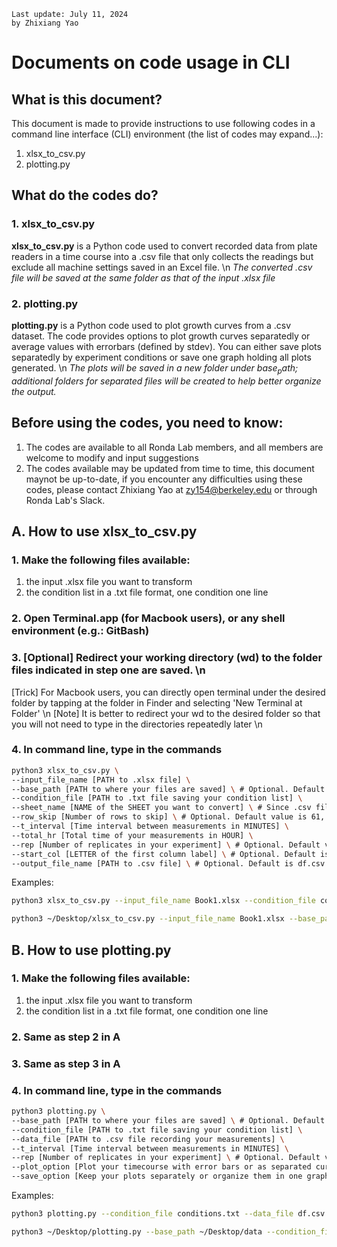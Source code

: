 ```
Last update: July 11, 2024
by Zhixiang Yao
```

# Documents on code usage in CLI

## What is this document?

This document is made to provide instructions to use following codes in a command line interface (CLI) environment (the list of codes may expand...):
1. xlsx_to_csv.py
2. plotting.py

## What do the codes do?

### 1. xlsx_to_csv.py
**xlsx_to_csv.py** is a Python code used to convert recorded data from plate readers in a time course into a .csv file that only collects the readings but exclude all machine settings saved in an Excel file. \n
*The converted .csv file will be saved at the same folder as that of the input .xlsx file*

### 2. plotting.py
**plotting.py** is a Python code used to plot growth curves from a .csv dataset. The code provides options to plot growth curves separatedly or average values with errorbars (defined by stdev). You can either save plots separatedly by experiment conditions or save one graph holding all plots generated. \n
*The plots will be saved in a new folder under $base_path$; additional folders for separated files will be created to help better organize the output.*

## Before using the codes, you need to know:
1. The codes are available to all Ronda Lab members, and all members are welcome to modify and input suggestions
2. The codes available may be updated from time to time, this document maynot be up-to-date, if you encounter any difficulties using these codes, please contact Zhixiang Yao at zy154@berkeley.edu or through Ronda Lab's Slack.

## A. How to use xlsx_to_csv.py

### 1. Make the following files available:
1) the input .xlsx file you want to transform
2) the condition list in a .txt file format, one condition one line

### 2. Open Terminal.app (for Macbook users), or any shell environment (e.g.: GitBash)

### 3. [Optional] Redirect your working directory (wd) to the folder files indicated in step one are saved. \n
   [Trick] For Macbook users, you can directly open terminal under the desired folder by tapping at the folder in Finder and selecting 'New Terminal at Folder' \n
   [Note] It is better to redirect your wd to the desired folder so that you will not need to type in the directories repeatedly later \n

### 4. In command line, type in the commands

```bash
python3 xlsx_to_csv.py \
--input_file_name [PATH to .xlsx file] \
--base_path [PATH to where your files are saved] \ # Optional. Default is the current working directory of the Terminal
--condition_file [PATH to .txt file saving your condition list] \
--sheet_name [NAME of the SHEET you want to convert] \ # Since .csv file cannot have multiple sheets, this progarmme converts one sheet per run
--row_skip [Number of rows to skip] \ # Optional. Default value is 61, last row number before your data records start in .xlsx file.
--t_interval [Time interval between measurements in MINUTES] \
--total_hr [Total time of your measurements in HOUR] \
--rep [Number of replicates in your experiment] \ # Optional. Default value is 3.
--start_col [LETTER of the first column label] \ # Optional. Default is D.
--output_file_name [PATH to .csv file] \ # Optional. Default is df.csv under the base_path.
```

Examples:

```bash
python3 xlsx_to_csv.py --input_file_name Book1.xlsx --condition_file conditions.txt --sheet_name 'Plate 1 - Sheet1' --t_interval 15 --total_hr 30
```

```bash
python3 ~/Desktop/xlsx_to_csv.py --input_file_name Book1.xlsx --base_path ~/Desktop/data --condition_file conditions.txt --sheet_name 'Sheet1' -- row_skip 61 --t_interval 15 --total_hr 30 --rep 3 --start_col D --output_file_name df.csv
```

## B. How to use plotting.py

### 1. Make the following files available:
1) the input .xlsx file you want to transform
2) the condition list in a .txt file format, one condition one line

### 2. Same as step 2 in A

### 3. Same as step 3 in A

### 4. In command line, type in the commands

```bash
python3 plotting.py \
--base_path [PATH to where your files are saved] \ # Optional. Default is the current working directory of the Terminal
--condition_file [PATH to .txt file saving your condition list] \
--data_file [PATH to .csv file recording your measurements] \
--t_interval [Time interval between measurements in MINUTES] \ 
--rep [Number of replicates in your experiment] \ # Optional. Default value is 3.
--plot_option [Plot your timecourse with error bars or as separated curves] \ # Plot option: 'errorbar' or 'curves'
--save_option [Keep your plots separately or organize them in one graph (currently only available for 20 plots in 4 x 5 layout, still updating)]\ #Save option: 'separate' for multiple files by conditions or 'all' for all plots in one graph.
```

Examples:

```bash
python3 plotting.py --condition_file conditions.txt --data_file df.csv --time_interval 15 --plot_option curves --save_option all
```

```bash
python3 ~/Desktop/plotting.py --base_path ~/Desktop/data --condition_file conditions.txt --data_file df.csv --time_interval 15 --rep 3 --plot_option curves --save_option all
```
